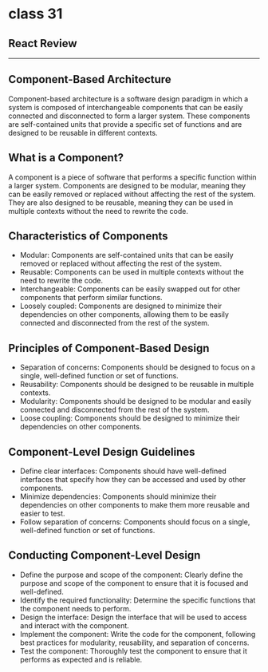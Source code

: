 # class 31

## React Review

--------------

## Component-Based Architecture

Component-based architecture is a software design paradigm in which a system is composed of interchangeable components that can be easily connected and disconnected to form a larger system. These components are self-contained units that provide a specific set of functions and are designed to be reusable in different contexts.

## What is a Component?

A component is a piece of software that performs a specific function within a larger system. Components are designed to be modular, meaning they can be easily removed or replaced without affecting the rest of the system. They are also designed to be reusable, meaning they can be used in multiple contexts without the need to rewrite the code.

## Characteristics of Components

- Modular: Components are self-contained units that can be easily removed or replaced without affecting the rest of the system.
- Reusable: Components can be used in multiple contexts without the need to rewrite the code.
- Interchangeable: Components can be easily swapped out for other components that perform similar functions.
- Loosely coupled: Components are designed to minimize their dependencies on other components, allowing them to be easily connected and disconnected from the rest of the system.

## Principles of Component-Based Design

- Separation of concerns: Components should be designed to focus on a single, well-defined function or set of functions.
- Reusability: Components should be designed to be reusable in multiple contexts.
- Modularity: Components should be designed to be modular and easily connected and disconnected from the rest of the system.
- Loose coupling: Components should be designed to minimize their dependencies on other components.

## Component-Level Design Guidelines

- Define clear interfaces: Components should have well-defined interfaces that specify how they can be accessed and used by other components.
- Minimize dependencies: Components should minimize their dependencies on other components to make them more reusable and easier to test.
- Follow separation of concerns: Components should focus on a single, well-defined function or set of functions.

## Conducting Component-Level Design

- Define the purpose and scope of the component: Clearly define the purpose and scope of the component to ensure that it is focused and well-defined.
- Identify the required functionality: Determine the specific functions that the component needs to perform.
- Design the interface: Design the interface that will be used to access and interact with the component.
- Implement the component: Write the code for the component, following best practices for modularity, reusability, and separation of concerns.
- Test the component: Thoroughly test the component to ensure that it performs as expected and is reliable.
